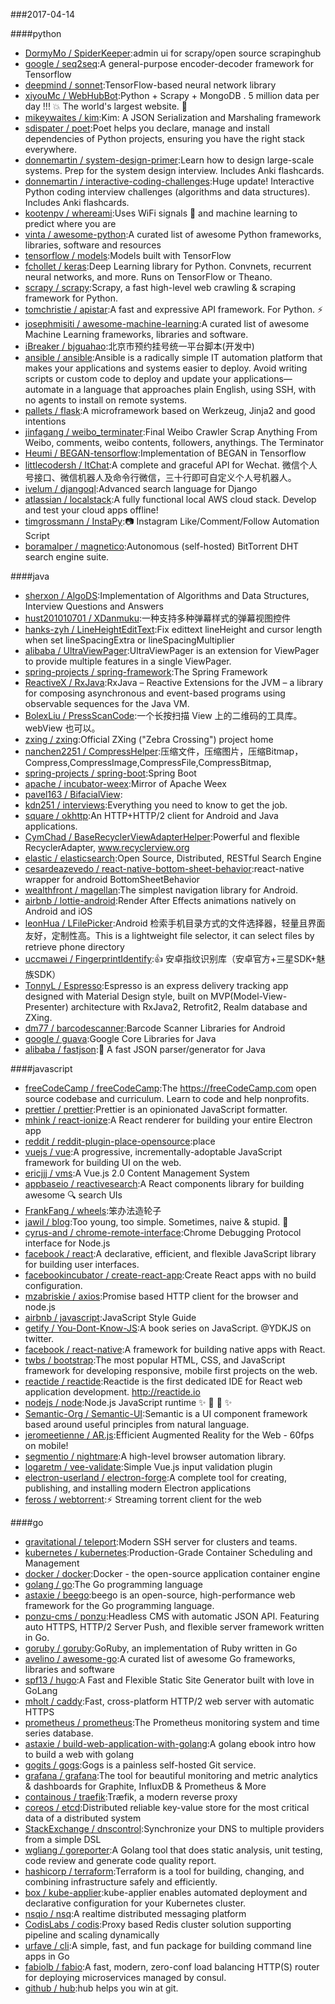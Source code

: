 ###2017-04-14

####python
* [DormyMo / SpiderKeeper](https://github.com/DormyMo/SpiderKeeper):admin ui for scrapy/open source scrapinghub
* [google / seq2seq](https://github.com/google/seq2seq):A general-purpose encoder-decoder framework for Tensorflow
* [deepmind / sonnet](https://github.com/deepmind/sonnet):TensorFlow-based neural network library
* [xiyouMc / WebHubBot](https://github.com/xiyouMc/WebHubBot):Python + Scrapy + MongoDB . 5 million data per day !!! 💥 The world's largest website. 🔞
* [mikeywaites / kim](https://github.com/mikeywaites/kim):Kim: A JSON Serialization and Marshaling framework
* [sdispater / poet](https://github.com/sdispater/poet):Poet helps you declare, manage and install dependencies of Python projects, ensuring you have the right stack everywhere.
* [donnemartin / system-design-primer](https://github.com/donnemartin/system-design-primer):Learn how to design large-scale systems. Prep for the system design interview. Includes Anki flashcards.
* [donnemartin / interactive-coding-challenges](https://github.com/donnemartin/interactive-coding-challenges):Huge update! Interactive Python coding interview challenges (algorithms and data structures). Includes Anki flashcards.
* [kootenpv / whereami](https://github.com/kootenpv/whereami):Uses WiFi signals 📶 and machine learning to predict where you are
* [vinta / awesome-python](https://github.com/vinta/awesome-python):A curated list of awesome Python frameworks, libraries, software and resources
* [tensorflow / models](https://github.com/tensorflow/models):Models built with TensorFlow
* [fchollet / keras](https://github.com/fchollet/keras):Deep Learning library for Python. Convnets, recurrent neural networks, and more. Runs on TensorFlow or Theano.
* [scrapy / scrapy](https://github.com/scrapy/scrapy):Scrapy, a fast high-level web crawling & scraping framework for Python.
* [tomchristie / apistar](https://github.com/tomchristie/apistar):A fast and expressive API framework. For Python. ⚡️
* [josephmisiti / awesome-machine-learning](https://github.com/josephmisiti/awesome-machine-learning):A curated list of awesome Machine Learning frameworks, libraries and software.
* [iBreaker / bjguahao](https://github.com/iBreaker/bjguahao):北京市预约挂号统一平台脚本(开发中)
* [ansible / ansible](https://github.com/ansible/ansible):Ansible is a radically simple IT automation platform that makes your applications and systems easier to deploy. Avoid writing scripts or custom code to deploy and update your applications— automate in a language that approaches plain English, using SSH, with no agents to install on remote systems.
* [pallets / flask](https://github.com/pallets/flask):A microframework based on Werkzeug, Jinja2 and good intentions
* [jinfagang / weibo_terminater](https://github.com/jinfagang/weibo_terminater):Final Weibo Crawler Scrap Anything From Weibo, comments, weibo contents, followers, anythings. The Terminator
* [Heumi / BEGAN-tensorflow](https://github.com/Heumi/BEGAN-tensorflow):Implementation of BEGAN in Tensorflow
* [littlecodersh / ItChat](https://github.com/littlecodersh/ItChat):A complete and graceful API for Wechat. 微信个人号接口、微信机器人及命令行微信，三十行即可自定义个人号机器人。
* [ivelum / djangoql](https://github.com/ivelum/djangoql):Advanced search language for Django
* [atlassian / localstack](https://github.com/atlassian/localstack):A fully functional local AWS cloud stack. Develop and test your cloud apps offline!
* [timgrossmann / InstaPy](https://github.com/timgrossmann/InstaPy):📷 Instagram Like/Comment/Follow Automation Script
* [boramalper / magnetico](https://github.com/boramalper/magnetico):Autonomous (self-hosted) BitTorrent DHT search engine suite.

####java
* [sherxon / AlgoDS](https://github.com/sherxon/AlgoDS):Implementation of Algorithms and Data Structures, Interview Questions and Answers
* [hust201010701 / XDanmuku](https://github.com/hust201010701/XDanmuku):一种支持多种弹幕样式的弹幕视图控件
* [hanks-zyh / LineHeightEditText](https://github.com/hanks-zyh/LineHeightEditText):Fix edittext lineHeight and cursor length when set lineSpacingExtra or lineSpacingMultiplier
* [alibaba / UltraViewPager](https://github.com/alibaba/UltraViewPager):UltraViewPager is an extension for ViewPager to provide multiple features in a single ViewPager.
* [spring-projects / spring-framework](https://github.com/spring-projects/spring-framework):The Spring Framework
* [ReactiveX / RxJava](https://github.com/ReactiveX/RxJava):RxJava – Reactive Extensions for the JVM – a library for composing asynchronous and event-based programs using observable sequences for the Java VM.
* [BolexLiu / PressScanCode](https://github.com/BolexLiu/PressScanCode):一个长按扫描 View 上的二维码的工具库。webView 也可以。
* [zxing / zxing](https://github.com/zxing/zxing):Official ZXing ("Zebra Crossing") project home
* [nanchen2251 / CompressHelper](https://github.com/nanchen2251/CompressHelper):压缩文件，压缩图片，压缩Bitmap，Compress,CompressImage,CompressFile,CompressBitmap,
* [spring-projects / spring-boot](https://github.com/spring-projects/spring-boot):Spring Boot
* [apache / incubator-weex](https://github.com/apache/incubator-weex):Mirror of Apache Weex
* [pavel163 / BifacialView](https://github.com/pavel163/BifacialView):
* [kdn251 / interviews](https://github.com/kdn251/interviews):Everything you need to know to get the job.
* [square / okhttp](https://github.com/square/okhttp):An HTTP+HTTP/2 client for Android and Java applications.
* [CymChad / BaseRecyclerViewAdapterHelper](https://github.com/CymChad/BaseRecyclerViewAdapterHelper):Powerful and flexible RecyclerAdapter, www.recyclerview.org
* [elastic / elasticsearch](https://github.com/elastic/elasticsearch):Open Source, Distributed, RESTful Search Engine
* [cesardeazevedo / react-native-bottom-sheet-behavior](https://github.com/cesardeazevedo/react-native-bottom-sheet-behavior):react-native wrapper for android BottomSheetBehavior
* [wealthfront / magellan](https://github.com/wealthfront/magellan):The simplest navigation library for Android.
* [airbnb / lottie-android](https://github.com/airbnb/lottie-android):Render After Effects animations natively on Android and iOS
* [leonHua / LFilePicker](https://github.com/leonHua/LFilePicker):Android 检索手机目录方式的文件选择器，轻量且界面友好，定制性高。This is a lightweight file selector, it can select files by retrieve phone directory
* [uccmawei / FingerprintIdentify](https://github.com/uccmawei/FingerprintIdentify):👍 安卓指纹识别库（安卓官方+三星SDK+魅族SDK）
* [TonnyL / Espresso](https://github.com/TonnyL/Espresso):Espresso is an express delivery tracking app designed with Material Design style, built on MVP(Model-View-Presenter) architecture with RxJava2, Retrofit2, Realm database and ZXing.
* [dm77 / barcodescanner](https://github.com/dm77/barcodescanner):Barcode Scanner Libraries for Android
* [google / guava](https://github.com/google/guava):Google Core Libraries for Java
* [alibaba / fastjson](https://github.com/alibaba/fastjson):🚄 A fast JSON parser/generator for Java

####javascript
* [freeCodeCamp / freeCodeCamp](https://github.com/freeCodeCamp/freeCodeCamp):The https://freeCodeCamp.com open source codebase and curriculum. Learn to code and help nonprofits.
* [prettier / prettier](https://github.com/prettier/prettier):Prettier is an opinionated JavaScript formatter.
* [mhink / react-ionize](https://github.com/mhink/react-ionize):A React renderer for building your entire Electron app
* [reddit / reddit-plugin-place-opensource](https://github.com/reddit/reddit-plugin-place-opensource):place
* [vuejs / vue](https://github.com/vuejs/vue):A progressive, incrementally-adoptable JavaScript framework for building UI on the web.
* [ericjjj / vms](https://github.com/ericjjj/vms):A Vue.js 2.0 Content Management System
* [appbaseio / reactivesearch](https://github.com/appbaseio/reactivesearch):A React components library for building awesome 🔍 search UIs
* [FrankFang / wheels](https://github.com/FrankFang/wheels):笨办法造轮子
* [jawil / blog](https://github.com/jawil/blog):Too young, too simple. Sometimes, naive & stupid. 🐌
* [cyrus-and / chrome-remote-interface](https://github.com/cyrus-and/chrome-remote-interface):Chrome Debugging Protocol interface for Node.js
* [facebook / react](https://github.com/facebook/react):A declarative, efficient, and flexible JavaScript library for building user interfaces.
* [facebookincubator / create-react-app](https://github.com/facebookincubator/create-react-app):Create React apps with no build configuration.
* [mzabriskie / axios](https://github.com/mzabriskie/axios):Promise based HTTP client for the browser and node.js
* [airbnb / javascript](https://github.com/airbnb/javascript):JavaScript Style Guide
* [getify / You-Dont-Know-JS](https://github.com/getify/You-Dont-Know-JS):A book series on JavaScript. @YDKJS on twitter.
* [facebook / react-native](https://github.com/facebook/react-native):A framework for building native apps with React.
* [twbs / bootstrap](https://github.com/twbs/bootstrap):The most popular HTML, CSS, and JavaScript framework for developing responsive, mobile first projects on the web.
* [reactide / reactide](https://github.com/reactide/reactide):Reactide is the first dedicated IDE for React web application development. http://reactide.io
* [nodejs / node](https://github.com/nodejs/node):Node.js JavaScript runtime ✨ 🐢 🚀 ✨
* [Semantic-Org / Semantic-UI](https://github.com/Semantic-Org/Semantic-UI):Semantic is a UI component framework based around useful principles from natural language.
* [jeromeetienne / AR.js](https://github.com/jeromeetienne/AR.js):Efficient Augmented Reality for the Web - 60fps on mobile!
* [segmentio / nightmare](https://github.com/segmentio/nightmare):A high-level browser automation library.
* [logaretm / vee-validate](https://github.com/logaretm/vee-validate):Simple Vue.js input validation plugin
* [electron-userland / electron-forge](https://github.com/electron-userland/electron-forge):A complete tool for creating, publishing, and installing modern Electron applications
* [feross / webtorrent](https://github.com/feross/webtorrent):⚡️ Streaming torrent client for the web

####go
* [gravitational / teleport](https://github.com/gravitational/teleport):Modern SSH server for clusters and teams.
* [kubernetes / kubernetes](https://github.com/kubernetes/kubernetes):Production-Grade Container Scheduling and Management
* [docker / docker](https://github.com/docker/docker):Docker - the open-source application container engine
* [golang / go](https://github.com/golang/go):The Go programming language
* [astaxie / beego](https://github.com/astaxie/beego):beego is an open-source, high-performance web framework for the Go programming language.
* [ponzu-cms / ponzu](https://github.com/ponzu-cms/ponzu):Headless CMS with automatic JSON API. Featuring auto HTTPS, HTTP/2 Server Push, and flexible server framework written in Go.
* [goruby / goruby](https://github.com/goruby/goruby):GoRuby, an implementation of Ruby written in Go
* [avelino / awesome-go](https://github.com/avelino/awesome-go):A curated list of awesome Go frameworks, libraries and software
* [spf13 / hugo](https://github.com/spf13/hugo):A Fast and Flexible Static Site Generator built with love in GoLang
* [mholt / caddy](https://github.com/mholt/caddy):Fast, cross-platform HTTP/2 web server with automatic HTTPS
* [prometheus / prometheus](https://github.com/prometheus/prometheus):The Prometheus monitoring system and time series database.
* [astaxie / build-web-application-with-golang](https://github.com/astaxie/build-web-application-with-golang):A golang ebook intro how to build a web with golang
* [gogits / gogs](https://github.com/gogits/gogs):Gogs is a painless self-hosted Git service.
* [grafana / grafana](https://github.com/grafana/grafana):The tool for beautiful monitoring and metric analytics & dashboards for Graphite, InfluxDB & Prometheus & More
* [containous / traefik](https://github.com/containous/traefik):Træfik, a modern reverse proxy
* [coreos / etcd](https://github.com/coreos/etcd):Distributed reliable key-value store for the most critical data of a distributed system
* [StackExchange / dnscontrol](https://github.com/StackExchange/dnscontrol):Synchronize your DNS to multiple providers from a simple DSL
* [wgliang / goreporter](https://github.com/wgliang/goreporter):A Golang tool that does static analysis, unit testing, code review and generate code quality report.
* [hashicorp / terraform](https://github.com/hashicorp/terraform):Terraform is a tool for building, changing, and combining infrastructure safely and efficiently.
* [box / kube-applier](https://github.com/box/kube-applier):kube-applier enables automated deployment and declarative configuration for your Kubernetes cluster.
* [nsqio / nsq](https://github.com/nsqio/nsq):A realtime distributed messaging platform
* [CodisLabs / codis](https://github.com/CodisLabs/codis):Proxy based Redis cluster solution supporting pipeline and scaling dynamically
* [urfave / cli](https://github.com/urfave/cli):A simple, fast, and fun package for building command line apps in Go
* [fabiolb / fabio](https://github.com/fabiolb/fabio):A fast, modern, zero-conf load balancing HTTP(S) router for deploying microservices managed by consul.
* [github / hub](https://github.com/github/hub):hub helps you win at git.
